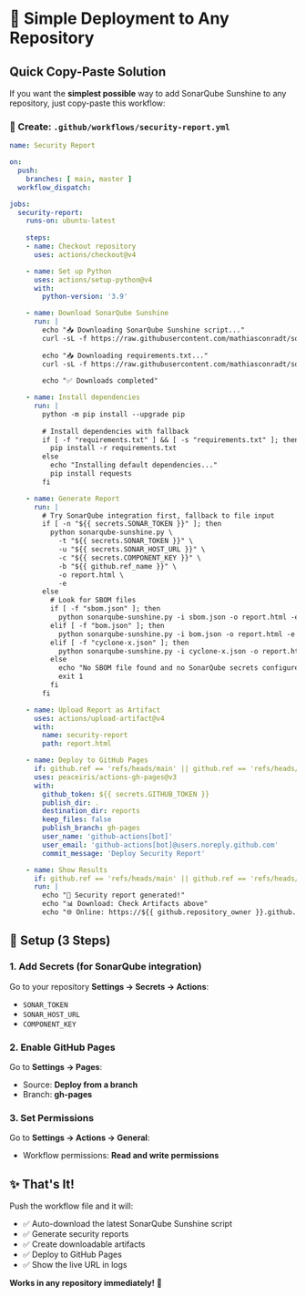 # 🚀 Simple Deployment to Any Repository

## Quick Copy-Paste Solution

If you want the **simplest possible** way to add SonarQube Sunshine to any repository, just copy-paste this workflow:

### 📁 Create: `.github/workflows/security-report.yml`

```yaml
name: Security Report

on:
  push:
    branches: [ main, master ]
  workflow_dispatch:

jobs:
  security-report:
    runs-on: ubuntu-latest
    
    steps:
    - name: Checkout repository
      uses: actions/checkout@v4

    - name: Set up Python
      uses: actions/setup-python@v4
      with:
        python-version: '3.9'

    - name: Download SonarQube Sunshine
      run: |
        echo "📥 Downloading SonarQube Sunshine script..."
        curl -sL -f https://raw.githubusercontent.com/mathiasconradt/sonarqube-sunshine/main/sonarqube-sunshine.py -o sonarqube-sunshine.py
        
        echo "📥 Downloading requirements.txt..."
        curl -sL -f https://raw.githubusercontent.com/mathiasconradt/sonarqube-sunshine/main/requirements.txt -o requirements.txt
        
        echo "✅ Downloads completed"

    - name: Install dependencies
      run: |
        python -m pip install --upgrade pip
        
        # Install dependencies with fallback
        if [ -f "requirements.txt" ] && [ -s "requirements.txt" ]; then
          pip install -r requirements.txt
        else
          echo "Installing default dependencies..."
          pip install requests
        fi

    - name: Generate Report
      run: |
        # Try SonarQube integration first, fallback to file input
        if [ -n "${{ secrets.SONAR_TOKEN }}" ]; then
          python sonarqube-sunshine.py \
            -t "${{ secrets.SONAR_TOKEN }}" \
            -u "${{ secrets.SONAR_HOST_URL }}" \
            -c "${{ secrets.COMPONENT_KEY }}" \
            -b "${{ github.ref_name }}" \
            -o report.html \
            -e
        else
          # Look for SBOM files
          if [ -f "sbom.json" ]; then
            python sonarqube-sunshine.py -i sbom.json -o report.html -e
          elif [ -f "bom.json" ]; then
            python sonarqube-sunshine.py -i bom.json -o report.html -e
          elif [ -f "cyclone-x.json" ]; then
            python sonarqube-sunshine.py -i cyclone-x.json -o report.html -e
          else
            echo "No SBOM file found and no SonarQube secrets configured"
            exit 1
          fi
        fi

    - name: Upload Report as Artifact
      uses: actions/upload-artifact@v4
      with:
        name: security-report
        path: report.html

    - name: Deploy to GitHub Pages
      if: github.ref == 'refs/heads/main' || github.ref == 'refs/heads/master'
      uses: peaceiris/actions-gh-pages@v3
      with:
        github_token: ${{ secrets.GITHUB_TOKEN }}
        publish_dir: .
        destination_dir: reports
        keep_files: false
        publish_branch: gh-pages
        user_name: 'github-actions[bot]'
        user_email: 'github-actions[bot]@users.noreply.github.com'
        commit_message: 'Deploy Security Report'

    - name: Show Results
      if: github.ref == 'refs/heads/main' || github.ref == 'refs/heads/master'
      run: |
        echo "🎉 Security report generated!"
        echo "📊 Download: Check Artifacts above"
        echo "🌐 Online: https://${{ github.repository_owner }}.github.io/${{ github.event.repository.name }}/reports/report.html"
```

## 🔧 Setup (3 Steps)

### 1. Add Secrets (for SonarQube integration)
Go to your repository **Settings → Secrets → Actions**:
- `SONAR_TOKEN`
- `SONAR_HOST_URL` 
- `COMPONENT_KEY`

### 2. Enable GitHub Pages
Go to **Settings → Pages**:
- Source: **Deploy from a branch**
- Branch: **gh-pages**

### 3. Set Permissions
Go to **Settings → Actions → General**:
- Workflow permissions: **Read and write permissions**

## ✨ That's It!

Push the workflow file and it will:
- ✅ Auto-download the latest SonarQube Sunshine script
- ✅ Generate security reports
- ✅ Create downloadable artifacts  
- ✅ Deploy to GitHub Pages
- ✅ Show the live URL in logs

**Works in any repository immediately!** 🚀
